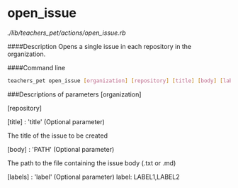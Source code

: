 # open_issue

*./lib/teachers_pet/actions/open_issue.rb*


####Description
Opens a single issue in each repository in the organization.

####Command line
```bash
teachers_pet open_issue [organization] [repository] [title] [body] [labels]
```

###Descriptions of parameters
[organization] 

[repository]

[title] : 'title' (Optional parameter)

The title of the issue to be created

[body] : 'PATH' (Optional parameter)

The path to the file containing the issue body (.txt or .md)

[labels] : 'label' (Optional parameter)
label: LABEL1,LABEL2
